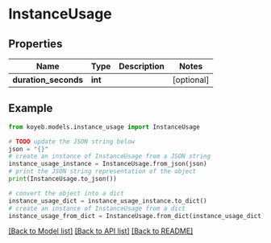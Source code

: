 # InstanceUsage


## Properties

Name | Type | Description | Notes
------------ | ------------- | ------------- | -------------
**duration_seconds** | **int** |  | [optional] 

## Example

```python
from koyeb.models.instance_usage import InstanceUsage

# TODO update the JSON string below
json = "{}"
# create an instance of InstanceUsage from a JSON string
instance_usage_instance = InstanceUsage.from_json(json)
# print the JSON string representation of the object
print(InstanceUsage.to_json())

# convert the object into a dict
instance_usage_dict = instance_usage_instance.to_dict()
# create an instance of InstanceUsage from a dict
instance_usage_from_dict = InstanceUsage.from_dict(instance_usage_dict)
```
[[Back to Model list]](../README.md#documentation-for-models) [[Back to API list]](../README.md#documentation-for-api-endpoints) [[Back to README]](../README.md)


